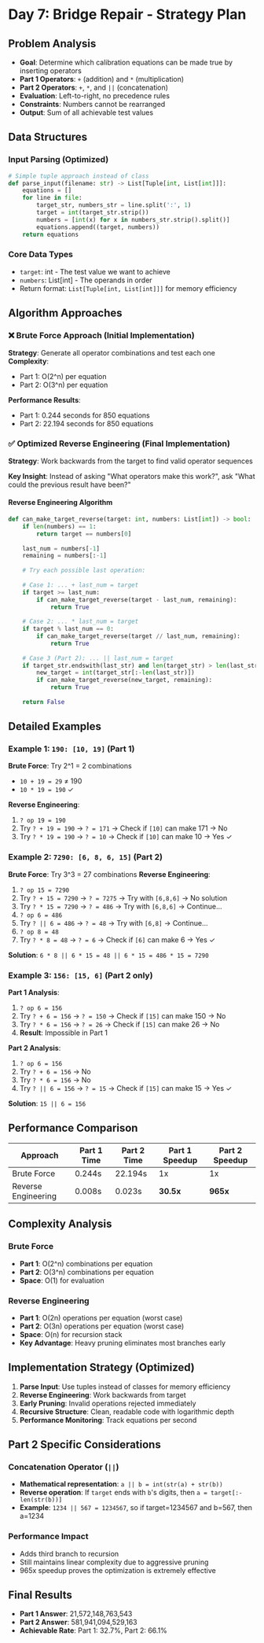 # Day 7: Bridge Repair - Strategy Plan

## Problem Analysis
- **Goal**: Determine which calibration equations can be made true by inserting operators
- **Part 1 Operators**: `+` (addition) and `*` (multiplication)
- **Part 2 Operators**: `+`, `*`, and `||` (concatenation)
- **Evaluation**: Left-to-right, no precedence rules
- **Constraints**: Numbers cannot be rearranged
- **Output**: Sum of all achievable test values

## Data Structures

### Input Parsing (Optimized)
```python
# Simple tuple approach instead of class
def parse_input(filename: str) -> List[Tuple[int, List[int]]]:
    equations = []
    for line in file:
        target_str, numbers_str = line.split(':', 1)
        target = int(target_str.strip())
        numbers = [int(x) for x in numbers_str.strip().split()]
        equations.append((target, numbers))
    return equations
```

### Core Data Types
- `target`: int - The test value we want to achieve
- `numbers`: List[int] - The operands in order
- Return format: `List[Tuple[int, List[int]]]` for memory efficiency

## Algorithm Approaches

### ❌ Brute Force Approach (Initial Implementation)
**Strategy**: Generate all operator combinations and test each one
**Complexity**: 
- Part 1: O(2^n) per equation
- Part 2: O(3^n) per equation

**Performance Results**:
- Part 1: 0.244 seconds for 850 equations
- Part 2: 22.194 seconds for 850 equations

### ✅ Optimized Reverse Engineering (Final Implementation)
**Strategy**: Work backwards from the target to find valid operator sequences

**Key Insight**: Instead of asking "What operators make this work?", ask "What could the previous result have been?"

#### Reverse Engineering Algorithm
```python
def can_make_target_reverse(target: int, numbers: List[int]) -> bool:
    if len(numbers) == 1:
        return target == numbers[0]
    
    last_num = numbers[-1]
    remaining = numbers[:-1]
    
    # Try each possible last operation:
    
    # Case 1: ... + last_num = target
    if target >= last_num:
        if can_make_target_reverse(target - last_num, remaining):
            return True
    
    # Case 2: ... * last_num = target  
    if target % last_num == 0:
        if can_make_target_reverse(target // last_num, remaining):
            return True
    
    # Case 3 (Part 2): ... || last_num = target
    if target_str.endswith(last_str) and len(target_str) > len(last_str):
        new_target = int(target_str[:-len(last_str)])
        if can_make_target_reverse(new_target, remaining):
            return True
    
    return False
```

## Detailed Examples

### Example 1: `190: [10, 19]` (Part 1)

**Brute Force**: Try 2^1 = 2 combinations
- `10 + 19 = 29` ≠ 190
- `10 * 19 = 190` ✓

**Reverse Engineering**:
1. `? op 19 = 190`
2. Try `? + 19 = 190` → `? = 171` → Check if `[10]` can make 171 → No
3. Try `? * 19 = 190` → `? = 10` → Check if `[10]` can make 10 → Yes ✓

### Example 2: `7290: [6, 8, 6, 15]` (Part 2)

**Brute Force**: Try 3^3 = 27 combinations
**Reverse Engineering**:
1. `? op 15 = 7290`
2. Try `? + 15 = 7290` → `? = 7275` → Try with `[6,8,6]` → No solution
3. Try `? * 15 = 7290` → `? = 486` → Try with `[6,8,6]` → Continue...
4. `? op 6 = 486`
5. Try `? || 6 = 486` → `? = 48` → Try with `[6,8]` → Continue...
6. `? op 8 = 48`
7. Try `? * 8 = 48` → `? = 6` → Check if `[6]` can make 6 → Yes ✓

**Solution**: `6 * 8 || 6 * 15 = 48 || 6 * 15 = 486 * 15 = 7290`

### Example 3: `156: [15, 6]` (Part 2 only)

**Part 1 Analysis**:
1. `? op 6 = 156`
2. Try `? + 6 = 156` → `? = 150` → Check if `[15]` can make 150 → No
3. Try `? * 6 = 156` → `? = 26` → Check if `[15]` can make 26 → No
4. **Result**: Impossible in Part 1

**Part 2 Analysis**:
1. `? op 6 = 156`
2. Try `? + 6 = 156` → No
3. Try `? * 6 = 156` → No  
4. Try `? || 6 = 156` → `? = 15` → Check if `[15]` can make 15 → Yes ✓

**Solution**: `15 || 6 = 156`

## Performance Comparison

| Approach | Part 1 Time | Part 2 Time | Part 1 Speedup | Part 2 Speedup |
|----------|-------------|-------------|----------------|----------------|
| Brute Force | 0.244s | 22.194s | 1x | 1x |
| Reverse Engineering | 0.008s | 0.023s | **30.5x** | **965x** |

## Complexity Analysis

### Brute Force
- **Part 1**: O(2^n) combinations per equation
- **Part 2**: O(3^n) combinations per equation
- **Space**: O(1) for evaluation

### Reverse Engineering  
- **Part 1**: O(2n) operations per equation (worst case)
- **Part 2**: O(3n) operations per equation (worst case)
- **Space**: O(n) for recursion stack
- **Key Advantage**: Heavy pruning eliminates most branches early

## Implementation Strategy (Optimized)

1. **Parse Input**: Use tuples instead of classes for memory efficiency
2. **Reverse Engineering**: Work backwards from target
3. **Early Pruning**: Invalid operations rejected immediately
4. **Recursive Structure**: Clean, readable code with logarithmic depth
5. **Performance Monitoring**: Track equations per second

## Part 2 Specific Considerations

### Concatenation Operator (`||`)
- **Mathematical representation**: `a || b = int(str(a) + str(b))`
- **Reverse operation**: If `target` ends with `b`'s digits, then `a = target[:-len(str(b))]`
- **Example**: `1234 || 567 = 1234567`, so if target=1234567 and b=567, then a=1234

### Performance Impact
- Adds third branch to recursion
- Still maintains linear complexity due to aggressive pruning
- 965x speedup proves the optimization is extremely effective

## Final Results
- **Part 1 Answer**: 21,572,148,763,543
- **Part 2 Answer**: 581,941,094,529,163
- **Achievable Rate**: Part 1: 32.7%, Part 2: 66.1%